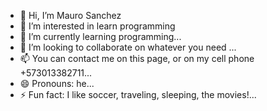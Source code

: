 - 👋 Hi, I’m Mauro Sanchez
- 👀 I’m interested in learn programming
- 🌱 I’m currently learning programming...
- 💞️ I’m looking to collaborate on whatever you need ...
- 📫 You can contact me on this page, or on my cell phone +573013382711...
- 😄 Pronouns: he...
- ⚡ Fun fact: I like soccer, traveling, sleeping, the movies!...

<!---
Mausanz/Mausanz is a ✨ special ✨ repository because its `README.md` (this file) appears on your GitHub profile.
You can click the Preview link to take a look at your changes.
--->
